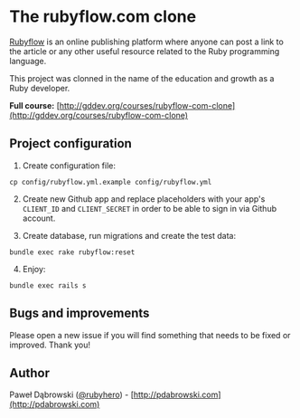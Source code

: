 # The rubyflow.com clone

[Rubyflow](http://rubyflow.com) is an online publishing platform where anyone can post a link to the article or any other useful resource related to the Ruby programming language.

This project was clonned in the name of the education and growth as a Ruby developer.

**Full course:** [http://gddev.org/courses/rubyflow-com-clone](http://gddev.org/courses/rubyflow-com-clone)

## Project configuration

1. Create configuration file:

```
cp config/rubyflow.yml.example config/rubyflow.yml
```

2. Create new Github app and replace placeholders with your app's `CLIENT_ID` and `CLIENT_SECRET` in order to be able to sign in via Github account.

3. Create database, run migrations and create the test data:

```
bundle exec rake rubyflow:reset
```

4. Enjoy:

```
bundle exec rails s
```

## Bugs and improvements

Please open a new issue if you will find something that needs to be fixed or improved. Thank you!

## Author

Paweł Dąbrowski ([@rubyhero](https://github.com/rubyhero)) - [http://pdabrowski.com](http://pdabrowski.com)
